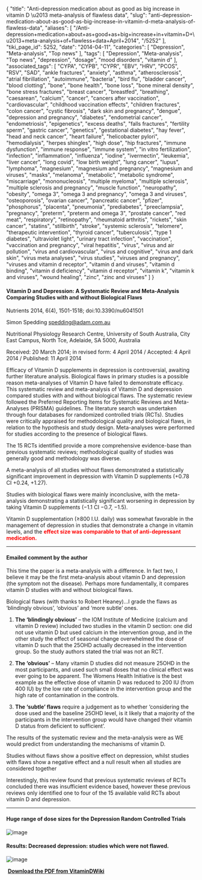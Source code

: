 {
    "title": "Anti-depression medication about as good as big increase in vitamin D \u2013 meta-analysis of flawless data",
    "slug": "anti-depression-medication-about-as-good-as-big-increase-in-vitamin-d-meta-analysis-of-flawless-data",
    "aliases": [
        "/Anti-depression+medication+about+as+good+as+big+increase+in+vitamin+D+\u2013+meta-analysis+of+flawless+data+April+2014",
        "/5252"
    ],
    "tiki_page_id": 5252,
    "date": "2014-04-11",
    "categories": [
        "Depression",
        "Meta-analysis",
        "Top news"
    ],
    "tags": [
        "Depression",
        "Meta-analysis",
        "Top news",
        "depression",
        "dosage",
        "mood disorders",
        "vitamin d"
    ],
    "associated_tags": [
        "CYPA",
        "CYPB",
        "CYPR",
        "EBV",
        "HRV",
        "PCOS",
        "RSV",
        "SAD",
        "ankle fractures",
        "anxiety",
        "asthma",
        "atherosclerosis",
        "atrial fibrillation",
        "autoimmune",
        "bacteria",
        "bird flu",
        "bladder cancer",
        "blood clotting",
        "bone",
        "bone health",
        "bone loss",
        "bone mineral density",
        "bone stress fractures",
        "breast cancer",
        "breastfed",
        "breathing",
        "caesarean",
        "calcium",
        "cancer",
        "cancers after vaccination",
        "cardiovascular",
        "childhood vaccination effects",
        "children fractures",
        "colon cancer",
        "cystic fibrosis",
        "dark skin and pregnancy",
        "dengue",
        "depression and pregnancy",
        "diabetes",
        "endometrial cancer",
        "endometriosis",
        "epigenetics",
        "excess deaths",
        "falls fractures",
        "fertility sperm",
        "gastric cancer",
        "genetics",
        "gestational diabetes",
        "hay fever",
        "head and neck cancer",
        "heart failure",
        "helicobacter pylori",
        "hemodialysis",
        "herpes shingles",
        "high dose",
        "hip fractures",
        "immune dysfunction",
        "immune response",
        "immune system",
        "in vitro fertilization",
        "infection",
        "inflammation",
        "influenza",
        "iodine",
        "ivermectin",
        "leukemia",
        "liver cancer",
        "long covid",
        "low birth weight",
        "lung cancer",
        "lupus",
        "lymphoma",
        "magnesium",
        "magnesium and pregnancy",
        "magnesium and viruses",
        "masks",
        "melanoma",
        "metabolic",
        "metabolic syndrome",
        "miscarriage",
        "mononucleosis",
        "multiple myeloma",
        "multiple sclerosis",
        "multiple sclerosis and pregnancy",
        "muscle function",
        "neuropathy",
        "obesity",
        "omega 3",
        "omega 3 and pregnancy",
        "omega 3 and viruses",
        "osteoporosis",
        "ovarian cancer",
        "pancreatic cancer",
        "pfizer",
        "phosphorus",
        "placenta",
        "pneumonia",
        "prediabetes",
        "preeclampsia",
        "pregnancy",
        "preterm",
        "preterm and omega 3",
        "prostate cancer",
        "red meat",
        "respiratory",
        "retinopathy",
        "rheumatoid arthritis",
        "rickets",
        "skin cancer",
        "statins",
        "stillbirth",
        "stroke",
        "systemic sclerosis",
        "telomere",
        "therapeutic intervention",
        "thyroid cancer",
        "tuberculosis",
        "type 1 diabetes",
        "ultraviolet light",
        "urinary tract infection",
        "vaccination",
        "vaccination and pregnancy",
        "viral hepatitis",
        "virus",
        "virus and air pollution",
        "virus and cardiovascular",
        "virus and cognitive",
        "virus and dark skin",
        "virus meta analyses",
        "virus studies",
        "viruses and pregnancy",
        "viruses and vitamin d receptor",
        "vitamin d and viruses",
        "vitamin d binding",
        "vitamin d deficiency",
        "vitamin d receptor",
        "vitamin k",
        "vitamin k and viruses",
        "wound healing",
        "zinc",
        "zinc and viruses"
    ]
}


#### Vitamin D and Depression: A Systematic Review and Meta-Analysis Comparing Studies with and without Biological Flaws

Nutrients 2014, 6(4), 1501-1518; doi:10.3390/nu6041501

Simon Spedding spedding@adam.com.au

Nutritional Physiology Research Centre, University of South Australia, City East Campus, North Tce, Adelaide, SA 5000, Australia

Received: 20 March 2014; in revised form: 4 April 2014 / Accepted: 4 April 2014 / Published: 11 April 2014

Efficacy of Vitamin D supplements in depression is controversial, awaiting further literature analysis. Biological flaws in primary studies is a possible reason meta-analyses of Vitamin D have failed to demonstrate efficacy. This systematic review and meta-analysis of Vitamin D and depression compared studies with and without biological flaws. The systematic review followed the Preferred Reporting Items for Systematic Reviews and Meta-Analyses (PRISMA) guidelines. The literature search was undertaken through four databases for randomized controlled trials (RCTs). Studies were critically appraised for methodological quality and biological flaws, in relation to the hypothesis and study design. Meta-analyses were performed for studies according to the presence of biological flaws. 

The 15 RCTs identified provide a more comprehensive evidence-base than previous systematic reviews; methodological quality of studies was generally good and methodology was diverse. 

A meta-analysis of all studies without flaws demonstrated a statistically significant improvement in depression with Vitamin D supplements (+0.78 CI +0.24, +1.27). 

Studies with biological flaws were mainly inconclusive, with the meta-analysis demonstrating a statistically significant worsening in depression by taking Vitamin D supplements (−1.1 CI −0.7, −1.5). 

Vitamin D supplementation (≥800 I.U. daily) was somewhat favorable in the management of depression in studies that demonstrate a change in vitamin levels, and the  **<span style="color:#F00;">effect size was comparable to that of anti-depressant medication.</span>** 

---

#### Emailed comment by the author

This time the paper is a meta-analysis with a difference. In fact two, I believe it may be the first meta-analysis about vitamin D and depression (the symptom not the disease).  Perhaps more fundamentally, it compares vitamin D studies with and without biological flaws.

Biological flaws (with thanks to Robert Heaney)…I grade the flaws as ‘blindingly obvious’, ‘obvious’ and ‘more subtle’ ones.

1.  **The ‘blindingly obvious’**  – the IOM Institute of Medicine (calcium and vitamin D review) included two studies in the vitamin D section: one did not use vitamin D  but used calcium in the intervention group, and in the other study the effect of seasonal change overwhelmed the dose of vitamin D such that the 25OHD actually decreased in the intervention group.  So the study authors stated the trial was not an RCT. 

1.  **The ‘obvious’**  – Many vitamin D studies did not measure 25OHD in the most participants, and used such small doses that no clinical effect was ever going to be apparent. The Womens Health Initiative is the best example as the effective dose of vitamin D was reduced to 200 IU (from 400 IU) by the low rate of compliance in the intervention group and the high rate of contamination in the controls.  

1.  **The ‘subtle’ flaws** require a judgement as to whether ‘considering the dose used and the baseline 25OHD level, is it likely that a majority of the participants in the intervention group would have changed their vitamin D status from deficient to sufficient’.

The results of the systematic review and the meta-analysis were as WE would predict from understanding the mechanisms of vitamin D.

Studies without flaws show a positive effect on depression, whilst studies with flaws show a negative effect and a null result when all studies are considered together

Interestingly, this review found that previous systematic reviews of RCTs concluded there was insufficient evidence based, however these previous reviews only identified one to four of the 15 available valid RCTs about vitamin D and depression.

---

#### Huge range of dose sizes for the Depression Random Controlled Trials

<img src="https://d378j1rmrlek7x.cloudfront.net/attachments/jpeg/depression-dose-size.jpg" alt="image">

#### Results: Decreased depression: studies which were not flawed.

<img src="https://d378j1rmrlek7x.cloudfront.net/attachments/jpeg/depression-meta.jpg" alt="image">

 **<i class="fas fa-file-pdf" style="margin-right: 0.3em;"></i><a href="https://d378j1rmrlek7x.cloudfront.net/attachments/pdf/nutrients-06-01501.pdf">Download the PDF from VitaminDWiki</a>**